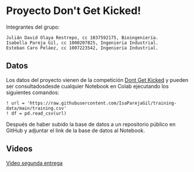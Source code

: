 # Proyecto Don't Get Kicked!

Integrantes del grupo:

	Julián David Olaya Restrepo, cc 1037592175, Bioingeniería.
	Isabella Pareja Gil, cc 1000207825, Ingenieria Industrial.
	Esteban Caro Peláez, cc 1007223542, Ingeniería Industrial.
	
	
## Datos
Los datos del proyecto vienen de la competición [Dont Get Kicked](https://www.kaggle.com/competitions/DontGetKicked/overview) y pueden ser consultadosdesde cualquier Notebook en Colab ejecutando los siguientes comandos: 


``` 
! url = 'https://raw.githubusercontent.com/IsaParejaGil/training-data/main/training.csv'
! df = pd.read_csv(url)

```

Después de haber subido la base de datos a un repositorio público en GitHub y adjuntar el link de la base de datos al Notebook.
## Videos
[Video segunda entrega](https://youtu.be/G1pKKKqYmNY)

